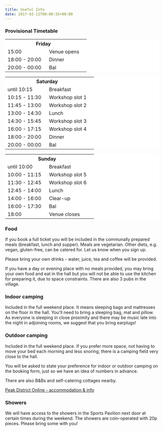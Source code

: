 ```yaml
---
title: Useful Info
date: 2017-03-11T00:00:55+00:00
---
```



### Provisional Timetable
<div class="row">

<div class="col-md-4">
<table class="table table-condensed" style="background-color:#fff">
<tr><th colspan="2">Friday<th></tr>
<tr><td style="width:120px">15:00</td><td>Venue opens</td></tr>
<tr><td>18:00 - 20:00</td><td>Dinner</td></tr>
<tr><td>20:00 - 00:00</td><td>Bal</td></tr>
</table>
</div>
<div class="col-md-4">
<table class="table table-condensed" style="background-color:#fff">
<tr><th colspan="2">Saturday<th></tr>
<tr><td style="width:120px">until 10:15</td><td>Breakfast</td></tr>
<tr><td>10:15 - 11:30</td><td>Workshop slot 1</td></tr>
<tr><td>11:45 - 13:00</td><td>Workshop slot 2</td></tr>
<tr><td>13:00 - 14:30</td><td>Lunch</td></tr>
<tr><td>14:30 - 15:45</td><td>Workshop slot 3</td></tr>
<tr><td>16:00 - 17:15</td><td>Workshop slot 4</td></tr>
<tr><td>18:00 - 20:00</td><td>Dinner</td></tr>
<tr><td>20:00 - 00:00</td><td>Bal</td></tr>
</table>
</div>
<div class="col-md-4">
<table class="table table-condensed" style="background-color:#fff">
<tr><th colspan="2">Sunday<th></tr>
<tr><td style="width:120px">until 10:00</td><td>Breakfast</td></tr>
<tr><td>10:00 - 11:15</td><td>Workshop slot 5</td></tr>
<tr><td>11:30 - 12:45</td><td>Workshop slot 6</td></tr>
<tr><td>12:45 - 14:00</td><td>Lunch</td></tr>
<tr><td>14:00 - 16:00</td><td>Clear-up</td></tr>
<tr><td>16:00 - 17:30</td><td>Bal</td></tr>
<tr><td>18:00</td><td>Venue closes</td></tr>
</table>
</div>


</div>

### Food

If you book a full ticket you will be included in the communally prepared meals (breakfast, lunch and supper). Meals are vegetarian. Other diets, e.g. vegan, gluten-free, can be catered for. Let us know when you sign up.

Please bring your own drinks - water, juice, tea and coffee will be provided.

If you have a day or evening place with no meals provided, you may bring your own food and eat in the hall but you will not be able to use the kitchen for preparing it, due to space constraints. There are also 3 pubs in the village.

### Indoor camping

Included in the full weekend place. It means sleeping bags and mattresses on the floor in the hall. You'll need to bring a sleeping bag, mat and pillow. As everyone is sleeping in close proximity and there may be music late into the night in adjoining rooms, we suggest that you bring earplugs!

### Outdoor camping

Included in the full weekend place. If you prefer more space, not having to move your bed each morning and less snoring, there is a camping field very close to the hall.

You will be asked to state your preference for indoor or outdoor camping on the booking form, just so we have an idea of numbers in advance.

There are also B&amp;Bs and self-catering cottages nearby.

[Peak District Online - accommodation &amp; info](http://www.peakdistrictonline.co.uk/ashover-c2537.html)

### Showers

We will have access to the showers in the Sports Pavilion next door at certain times during the weekend. The showers are coin-operated with 20p pieces. Please bring some with you!
